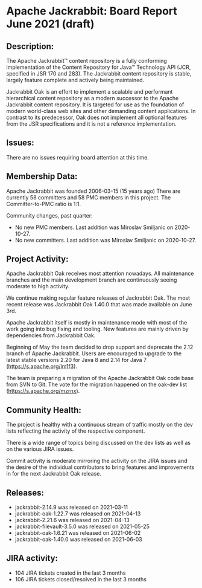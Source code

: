 <!--
   Licensed to the Apache Software Foundation (ASF) under one or more
   contributor license agreements.  See the NOTICE file distributed with
   this work for additional information regarding copyright ownership.
   The ASF licenses this file to You under the Apache License, Version 2.0
   (the "License"); you may not use this file except in compliance with
   the License.  You may obtain a copy of the License at

       http://www.apache.org/licenses/LICENSE-2.0

   Unless required by applicable law or agreed to in writing, software
   distributed under the License is distributed on an "AS IS" BASIS,
   WITHOUT WARRANTIES OR CONDITIONS OF ANY KIND, either express or implied.
   See the License for the specific language governing permissions and
   limitations under the License.
-->
Apache Jackrabbit: Board Report June 2021 (draft)
==============================================

## Description: 
The Apache Jackrabbit™ content repository is a fully conforming
implementation of the Content Repository for Java™ Technology API
(JCR, specified in JSR 170 and 283). The Jackrabbit content 
repository is stable, largely feature complete and actively being
maintained.
 
Jackrabbit Oak is an effort to implement a scalable and performant 
hierarchical content repository as a modern successor to the Apache
Jackrabbit content repository. It is targeted for use as the 
foundation of modern world-class web sites and other demanding 
content applications. In contrast to its predecessor, Oak does not 
implement all optional features from the JSR specifications and it 
is not a reference implementation. 
   
## Issues: 
There are no issues requiring board attention at this time.
   
## Membership Data:

Apache Jackrabbit was founded 2006-03-15 (15 years ago)
There are currently 58 committers and 58 PMC members in this project.
The Committer-to-PMC ratio is 1:1.

Community changes, past quarter:

- No new PMC members. Last addition was Miroslav Smiljanic on 2020-10-27.
- No new committers. Last addition was Miroslav Smiljanic on 2020-10-27.

## Project Activity: 
Apache Jackrabbit Oak receives most attention nowadays. All 
maintenance branches and the main development branch are 
continuously seeing moderate to high activity.

We continue making regular feature releases of Jackrabbit Oak. The
most recent release was Jackrabbit Oak 1.40.0 that was made available
on June 3rd.

Apache Jackrabbit itself is mostly in maintenance mode with most of 
the work going into bug fixing and tooling. New features are mainly
driven by dependencies from Jackrabbit Oak.

Beginning of May the team decided to drop support and deprecate
the 2.12 branch of Apache Jackrabbit. Users are encouraged to upgrade
to the latest stable versions 2.20 for Java 8 and 2.14 for Java 7
(https://s.apache.org/lm1f3).

The team is preparing a migration of the Apache Jackrabbit Oak code base
from SVN to Git. The vote for the migration happened on the oak-dev
list (https://s.apache.org/mzrnx).

## Community Health:
The project is healthy with a continuous stream of traffic mostly on
the dev lists reflecting the activity of the respective component. 

There is a wide range of topics being discussed on the dev lists as well
as on the various JIRA issues. 

Commit activity is moderate mirroring the activity on the 
JIRA issues and the desire of the individual contributors to bring
features and improvements in for the next Jackrabbit Oak release.

## Releases:

 - jackrabbit-2.14.9 was released on 2021-03-11
 - jackrabbit-oak-1.22.7 was released on 2021-04-13
 - jackrabbit-2.21.6 was released on 2021-04-13
 - jackrabbit-filevault-3.5.0 was released on 2021-05-25
 - jackrabbit-oak-1.6.21 was released on 2021-06-02
 - jackrabbit-oak-1.40.0 was released on 2021-06-03

## JIRA activity:

 - 104 JIRA tickets created in the last 3 months 
 - 106 JIRA tickets closed/resolved in the last 3 months
 
